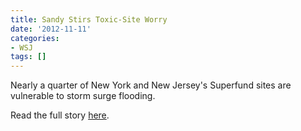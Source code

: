 ```yaml
---
title: Sandy Stirs Toxic-Site Worry
date: '2012-11-11'
categories:
- WSJ
tags: []
---
```

Nearly a quarter of New York and New Jersey's Superfund sites are vulnerable to storm surge flooding.

Read the full story [here](http://wsj.com/article/SB10001424127887324073504578109550624063018.html).
